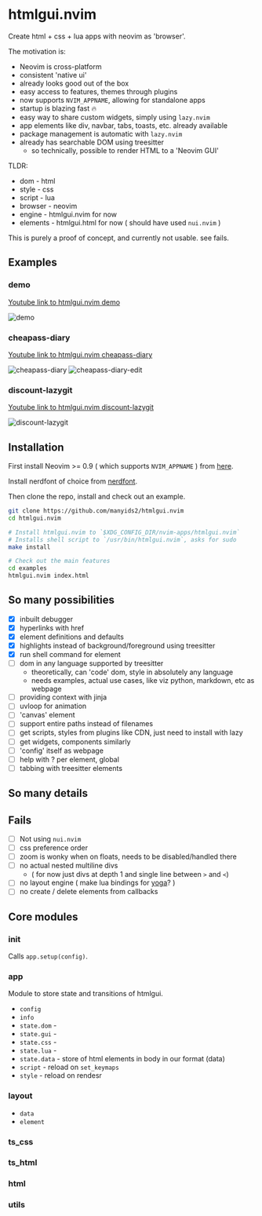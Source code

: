 # htmlgui.nvim

Create html + css + lua apps with neovim as 'browser'.

The motivation is:

- Neovim is cross-platform
- consistent 'native ui'
- already looks good out of the box
- easy access to features, themes through plugins
- now supports `NVIM_APPNAME`, allowing for standalone apps
- startup is blazing fast 🔥
- easy way to share custom widgets, simply using `lazy.nvim`
- app elements like div, navbar, tabs, toasts, etc. already available
- package management is automatic with `lazy.nvim`
- already has searchable DOM using treesitter
  - so technically, possible to render HTML to a 'Neovim GUI'

TLDR:

- dom - html
- style - css
- script - lua
- browser - neovim
- engine - htmlgui.nvim for now
- elements - htmlgui.html for now ( should have used `nui.nvim` )

This is purely a proof of concept, and currently not usable. see fails.


## Examples

### demo

[Youtube link to htmlgui.nvim demo](https://www.youtube.com/watch?v=fK37vlep3v0)

![demo](./screenshots/demo.png)

### cheapass-diary

[Youtube link to htmlgui.nvim cheapass-diary](https://www.youtube.com/watch?v=8YGckRxl1p4)

![cheapass-diary](./screenshots/cheapass-diary.png)
![cheapass-diary-edit](./screenshots/cheapass-diary-edit.png)

### discount-lazygit

[Youtube link to htmlgui.nvim discount-lazygit](https://www.youtube.com/watch?v=FzmfbPZeZIY)


![discount-lazygit](./screenshots/discount-lazygit.png)

## Installation

First install Neovim >= 0.9 ( which supports `NVIM_APPNAME` ) from [here](https://neovim.io/).

Install nerdfont of choice from [nerdfont](https://www.nerdfonts.com/font-downloads).

Then clone the repo, install and check out an example.

```bash
git clone https://github.com/manyids2/htmlgui.nvim
cd htmlgui.nvim

# Install htmlgui.nvim to `$XDG_CONFIG_DIR/nvim-apps/htmlgui.nvim`
# Installs shell script to `/usr/bin/htmlgui.nvim`, asks for sudo
make install

# Check out the main features
cd examples
htmlgui.nvim index.html
```

## So many possibilities

- [x] inbuilt debugger
- [x] hyperlinks with href
- [x] element definitions and defaults
- [x] highlights instead of background/foreground using treesitter
- [x] run shell command for element
- [ ] dom in any language supported by treesitter
  - theoretically, can 'code' dom, style in absolutely any language
  - needs examples, actual use cases, like viz python, markdown, etc as webpage
- [ ] providing context with jinja
- [ ] uvloop for animation
- [ ] 'canvas' element
- [ ] support entire paths instead of filenames
- [ ] get scripts, styles from plugins like CDN, just need to install with lazy
- [ ] get widgets, components similarly
- [ ] 'config' itself as webpage
- [ ] help with ? per element, global
- [ ] tabbing with treesitter elements

## So many details

## Fails

- [ ] Not using `nui.nvim`
- [ ] css preference order
- [ ] zoom is wonky when on floats, needs to be disabled/handled there
- [ ] no actual nested multiline divs
  - ( for now just divs at depth 1 and single line between `>` and `<`)
- [ ] no layout engine ( make lua bindings for [yoga](https://yogalayout.com/)? )
- [ ] no create / delete elements from callbacks

## Core modules

### init

Calls `app.setup(config)`.

### app

Module to store state and transitions of htmlgui.

- `config`
- `info`
- `state.dom` -
- `state.gui` -
- `state.css` -
- `state.lua` -
- `state.data` - store of html elements in body in our format (data)
- `script` - reload on `set_keymaps`
- `style` - reload on rendesr

### layout

- `data`
- `element`

### ts_css

### ts_html

### html

### utils
